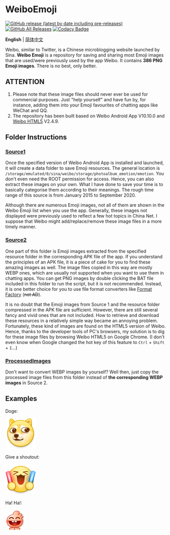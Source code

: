 # WeiboEmoji

[![GitHub release (latest by date including pre-releases)](https://img.shields.io/github/v/release/ArvinZJC/WeiboEmoji?include_prereleases)](https://github.com/ArvinZJC/WeiboEmoji/releases)
[![GitHub All Releases](https://img.shields.io/github/downloads/ArvinZJC/WeiboEmoji/total)](https://github.com/ArvinZJC/WeiboEmoji/releases)
[![Codacy Badge](https://app.codacy.com/project/badge/Grade/cca9e2bdabef4138a1dddb7b09a82e0c)](https://www.codacy.com/manual/ArvinZJC/WeiboEmoji?utm_source=github.com&amp;utm_medium=referral&amp;utm_content=ArvinZJC/WeiboEmoji&amp;utm_campaign=Badge_Grade)

**English** | [简体中文](https://github.com/ArvinZJC/WeiboEmoji/blob/master/README_zh-CN.md)

Weibo, similar to Twitter, is a Chinese microblogging website launched by Sina. **Weibo Emoji** is a repository for saving and sharing most Emoji images that are used/were previously used by the app Weibo. It contains **386 PNG Emoji images**. There is no best, only better.

## ATTENTION

1. Please note that these image files should never ever be used for commercial purposes. Just "help yourself" and have fun by, for instance, adding them into your Emoji favourites of chatting apps like WeChat and QQ.
2. The repository has been built based on Weibo Android App V10.10.0 and [Weibo HTML5](https://m.weibo.cn/) V2.4.9.

## Folder Instructions

### [Source1](https://github.com/ArvinZJC/WeiboEmoji/tree/master/Source1)

Once the specified version of Weibo Android App is installed and launched, it will create a data folder to save Emoji resources. The general location is `/storage/emulated/0/sina/weibo/storage/photoalbum_emotion/emotion`. You don't even need the ROOT permission for access. Hence, you can also extract these images on your own. What I have done to save your time is to basically categorise them according to their meanings. The rough time range of this source is from January 2015 to September 2020.

Although there are numerous Emoji images, not all of them are shown in the Weibo Emoji list when you use the app. Generally, these images not displayed were previously used to reflect a few hot topics in China Net. I suppose that Weibo might add/replace/remove these image files in a more timely manner.

### [Source2](https://github.com/ArvinZJC/WeiboEmoji/tree/master/Source2)

One part of this folder is Emoji images extracted from the specified resource folder in the corresponding APK file of the app. If you understand the principles of an APK file, it is a piece of cake for you to find these amazing images as well. The image files copied in this way are mostly WEBP ones, which are usually not supported when you want to use them in chatting apps. You can get PNG images by double clicking the BAT file included in this folder to run the script, but it is not recommended. Instead, it is one better choice for you to use file format converters like [Format Factory](http://www.pcgeshi.com/) (~~not AD~~).

It is no doubt that the Emoji images from Source 1 and the resource folder compressed in the APK file are sufficient. However, there are still several fancy and vivid ones that are not included. How to retrieve and download these resources in a relatively simple way became an annoying problem. Fortunately, these kind of images are found on the HTML5 version of Weibo. Hence, thanks to the developer tools of PC's browsers, my solution is to dig for these image files by browsing Weibo HTML5 on Google Chrome. (I don't even know when Google changed the hot key of this feature to `Ctrl` + `Shift` + `I`...)

### [ProcessedImages](https://github.com/ArvinZJC/WeiboEmoji/tree/master/ProcessedImages)

Don't want to convert WEBP images by yourself? Well then, just copy the processed image files from this folder instead of **the corresponding WEBP images** in Source 2.

## Examples

Doge:

![2018_doge_mobile.png](./Source1/微博“黄脸”/2018_doge_mobile.png)

Give a shoutout:

![moren_dacall_mobile.png](./Source1/微博“黄脸”/moren_dacall_mobile.png)

Ha! Ha!:

![201810_xiaohaha_mobile.png](./Source1/浪小花/201810_xiaohaha_mobile.png)
